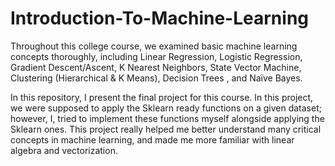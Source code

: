 # Introduction-To-Machine-Learning
Throughout this college course, we examined basic machine learning concepts thoroughly, including Linear Regression, Logistic Regression, Gradient Descent/Ascent, K Nearest Neighbors, State Vector Machine, Clustering (Hierarchical &amp; K Means), Decision Trees , and Naïve Bayes. 

In this repository, I present the final project for this course. In this project, we were supposed to apply the Sklearn ready functions on a given dataset; however, I, tried to implement these functions myself alongside applying the Sklearn ones. This project really helped me better understand many critical concepts in machine learning, and made me more familiar with linear algebra and vectorization.
